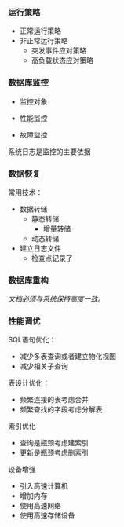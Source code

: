 ### 运行策略

- 正常运行策略
- 非正常运行策略
  - 突发事件应对策略
  - 高负载状态应对策略

### 数据库监控

- 监控对象

- 性能监控

- 故障监控

系统日志是监控的主要依据

### 数据恢复

常用技术：

- 数据转储
  - 静态转储
    - 增量转储
  - 动态转储
- 建立日志文件
  - 检查点记录了

### 数据库重构

*文档必须与系统保持高度一致。*

### 性能调优

SQL语句优化：

- 减少多表查询或者建立物化视图
- 减少相关子查询

表设计优化：

- 频繁连接的表考虑合并
- 频繁查找的字段考虑分解表

索引优化

- 查询是瓶颈考虑建索引
- 更新是瓶颈考虑删索引

设备增强

- 引入高速计算机
- 增加内存
- 使用高速网络
- 使用高速存储设备
